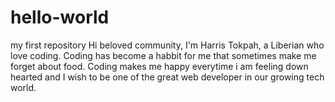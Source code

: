 # hello-world
my first repository
Hi beloved community,
I'm Harris Tokpah, a Liberian who love coding. Coding has become a habbit for me that sometimes make me forget about food. 
Coding makes me happy everytime i am feeling down hearted and I wish to be one of the great web developer in our growing tech world.
